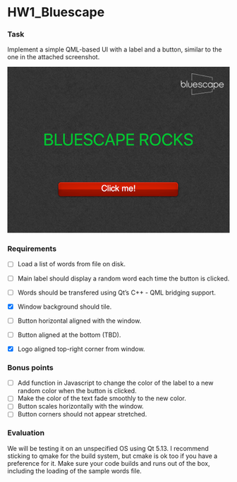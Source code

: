 # HW1_Bluescape

### Task

Implement a simple QML-based UI with a label and a button, similar to the one in the attached screenshot.

![Expected Result](https://github.com/pauligb/HW1_Bluescape/blob/master/expected.png)

### Requirements

- [ ] Load a list of words from file on disk.
- [ ] Main label should display a random word each time the button is clicked.
- [ ] Words should be transfered using Qt’s C++ - QML bridging support.
- [x] Window background should tile.
- [ ] Button horizontal aligned with the window.
- [ ] Button aligned at the bottom (TBD).
- [x] Logo aligned top-right corner from window.


### Bonus points

- [ ] Add function in Javascript to change the color of the label to a new random color when the button is clicked.
- [ ] Make the color of the text fade smoothly to the new color.
- [ ] Button scales horizontally with the window.
- [ ] Button corners should not appear stretched.

### Evaluation

We will be testing it on an unspecified OS using Qt 5.13.
I recommend sticking to qmake for the build system, but cmake is ok too if you have a preference for it.
Make sure your code builds and runs out of the box, including the loading of the sample words file.